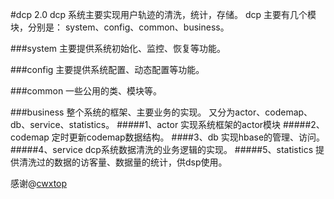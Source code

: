 #dcp 2.0
dcp 系统主要实现用户轨迹的清洗，统计，存储。
dcp 主要有几个模块，分别是： system、config、common、business。

###system
主要提供系统初始化、监控、恢复等功能。

###config
主要提供系统配置、动态配置等功能。

###common
一些公用的类、模块等。

###business
整个系统的框架、主要业务的实现。
又分为actor、codemap、db、service、statistics。
#####1、actor
实现系统框架的actor模块
#####2、codemap
定时更新codemap数据结构。
####3、db
实现hbase的管理、访问。
#####4、service
dcp系统数据清洗的业务逻辑的实现。
#####5、statistics
提供清洗过的数据的访客量、数据量的统计，供dsp使用。

感谢@[cwxtop](https://github.com/cwxtop)
